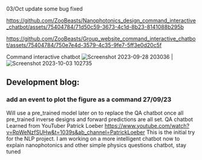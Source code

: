 03/Oct update some bug fixed



https://github.com/ZooBeasts/Nanophotonics_design_command_interactive_chatbot/assets/75404784/71d50c59-3673-4c1d-8b23-8141088b295b









https://github.com/ZooBeasts/Group_website_command_interactive_chatbot/assets/75404784/750e7e4d-3579-4c35-9fe7-5ff3e0d20c5f




Command interactive chatbot
![Screenshot 2023-09-28 203036](https://github.com/ZooBeasts/Group_website_command_interactive_chatbot/assets/75404784/b28ba854-4f54-4e3a-a7a0-bdeeb99420a9) | ![Screenshot 2023-10-03 102735](https://github.com/ZooBeasts/Nanophotonics_design_command_interactive_chatbot/assets/75404784/de434893-4e52-4ff9-beb3-d608ffed2477)




## Development blog: 

### add an event to plot the figure as a command 27/09/23


Will use a pre_trained model later on to replace the QA chatbot once all pre_trained inverse designs and forward predictions are all set.
QA chatbot Learned from YouTuber Patrick Loeber  https://www.youtube.com/watch?v=RpWeNzfSUHw&t=1039s&ab_channel=PatrickLoeber
This is the initial try for the NLP project. I am working on a more intelligent chatbot now to explain nanophotonics and other simple physics questions chatbot, stay tuned 
